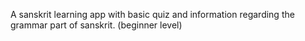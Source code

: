A sanskrit learning app with basic quiz and information regarding the grammar part of sanskrit. (beginner level)
